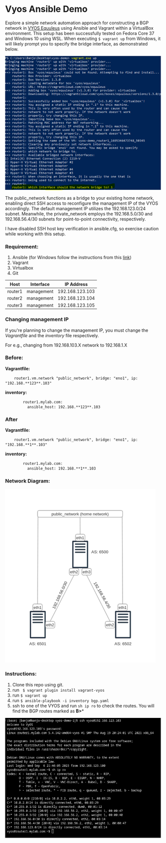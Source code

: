# Vyos Ansible Demo

Explore a simple network automation approach for constructing a BGP network in [VYOS Equuleus](https://app.vagrantup.com/vyos/boxes/equuleus) using Ansible and Vagrant within a VirtualBox environment. This setup has been successfully tested on Fedora Core 37 and Windows 10 using WSL. When executing ```$ vagrant up``` from Windows, it will likely prompt you to specify the bridge interface, as demonstrated below.


![Windows](images/win32.PNG)


The public_network functions as a bridge to your existing home network, enabling direct SSH access to reconfigure the management IP of the VYOS accordingly. The default management IP utilizes the 192.168.123.0/24 subnet. Meanwhile, the private_network employs the 192.168.5.0/30 and 192.168.56.4/30 subnets for point-to-point connectivity, respectively.

I have disabled SSH host key verification in ansible.cfg, so exercise caution while working with this setup.


### Requirement:

1. Ansible (for Windows follow the instructions from this [link](https://docs.ansible.com/ansible/latest/os_guide/windows_faq.html))
2. Vagrant
3. Virtualbox
4. Git

| Host    | Interface  | IP Address      |
| ------- | -----------| --------------- |
| router1 | management | 192.168.123.103 |
| router2 | management | 192.168.123.104 |
| router3 | management | 192.168.123.105 |


### Changing management IP
If you're planning to change the management IP, you must change the *Vagrantfile* and the *inventory* file respectively.  

For e.g., changing from 192.168.103.X network to 192.168.1.X


### Before:

**Vagrantfile:**
```
    router1.vm.network "public_network", bridge: "eno1", ip: "192.168.**123**.103"
```

**inventory:**
```
        router1.mylab.com:
          ansible_host: 192.168.**123**.103
```


### After
**Vagrantfile:**
```
    router1.vm.network "public_network", bridge: "eno1", ip: "192.168.**1**.103"
```

**inventory:**
```
        router1.mylab.com:
          ansible_host: 192.168.**1**.103
```



### Network Diagram:

![diagram](images/diagram.png)


### Instructions:

1. Clone this repo using git.
2. run ``` $ vagrant plugin install vagrant-vyos```
3. run ``` $ vagrant up ```
4. run ``` $ ansible-playbook -i inventory bgp.yaml ```
5. ssh to one of the VYOS and run ``` sh ip ro ``` to check the routes. You will find the BGP routes marked as **B>***
   
![diagram](images/vyos_terminal.png)

